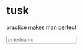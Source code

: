 # tusk
practice makes man perfect
<html>
  <head>
  </head>
  <title>js</title>
  <body>
    <input type="text" placeholder="enterfname"></input>
  </body>
  </html>

